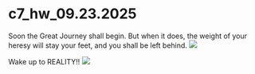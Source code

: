 # c7_hw_09.23.2025
Soon the Great Journey shall begin. But when it does, the weight of your heresy will stay your feet, and you shall be left behind.
![](https://www.innovationnewsnetwork.com/wp-content/uploads/2025/01/shutterstock_2309752637-696x391.jpg)

Wake up to REALITY!!
![](https://i.ytimg.com/vi/JVGgzjhTTYA/sddefault.jpg)
